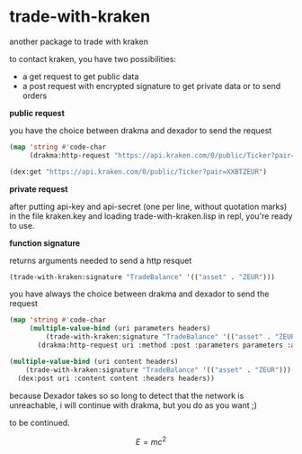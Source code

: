 # trade-with-kraken

another package to trade with kraken

to contact kraken, you have two possibilities:
- a get request to get public data
- a post request with encrypted signature to get private data or to send orders

__public request__

you have the choice between drakma and dexador to send the request

```lisp
(map 'string #'code-char
     (drakma:http-request "https://api.kraken.com/0/public/Ticker?pair=XXBTZEUR"))
```

```lisp
(dex:get "https://api.kraken.com/0/public/Ticker?pair=XXBTZEUR")
```

__private request__

after putting api-key and api-secret (one per line, without quotation marks) in the file kraken.key and loading trade-with-kraken.lisp in repl, you're ready to use.

__function signature__

returns arguments needed to send a http resquet

```lisp
(trade-with-kraken:signature "TradeBalance" '(("asset" . "ZEUR")))
```

you have always the choice between drakma and dexador to send the request

```lisp
(map 'string #'code-char
     (multiple-value-bind (uri parameters headers) 
         (trade-with-kraken:signature "TradeBalance" '(("asset" . "ZEUR")))
       (drakma:http-request uri :method :post :parameters parameters :additional-headers headers)))
```
```lisp
(multiple-value-bind (uri content headers) 
    (trade-with-kraken:signature "TradeBalance" '(("asset" . "ZEUR")))
  (dex:post uri :content content :headers headers))
```

because Dexador takes so so long to detect that the network is unreachable, i will continue with drakma, but you do as you want ;)



to be continued.

$$ E = mc^2 $$


